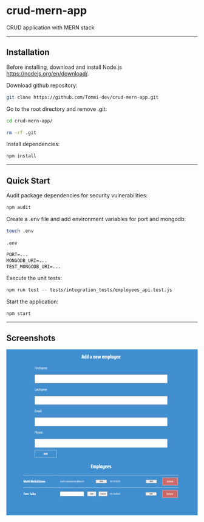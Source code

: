 # crud-mern-app  
CRUD application with MERN stack  
  
---    
  
## Installation  
  
Before installing, download and install Node.js https://nodejs.org/en/download/.  

Download github repository:    
  
```bash
git clone https://github.com/Tommi-dev/crud-mern-app.git    
```  
  
Go to the root directory and remove .git:  
  
```bash
cd crud-mern-app/  
```  
  
```bash
rm -rf .git
```  
  
Install dependencies:  
  
```bash
npm install
```  
  
---  

## Quick Start  
   
Audit package dependencies for security vulnerabilities:    
  
```bash
npm audit
```  
  
Create a .env file and add environment variables for port and mongodb:  
  
```bash
touch .env
```  
  
`.env`  
```env
PORT=...
MONGODB_URI=...
TEST_MONGODB_URI=...
```  
  
Execute the unit tests:  
  
```bash
npm run test -- tests/integration_tests/employees_api.test.js  
```  
  
Start the application:  
  
```bash
npm start
```  
  
---  
  
## Screenshots  
  
<img src="./images/example.png" width="1000" height="auto">  
